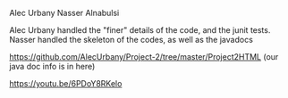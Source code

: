 Alec Urbany
Nasser Alnabulsi

Alec Urbany handled the "finer" details of the code, and the junit tests.
Nasser handled the skeleton of the codes, as well as the javadocs

https://github.com/AlecUrbany/Project-2/tree/master/Project2HTML
(our java doc info is in here)

https://youtu.be/6PDoY8RKelo
